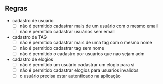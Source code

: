 ## Regras

- cadastro de usuário
    - [ ] não é permitido cadastrar mais de um usuário com o mesmo email
    - [ ] não é permitido cadastrar usuários sem email

- cadastro de TAG
    - [ ] não é permitido cadastrar mais de uma tag com o mesmo nome
    - [ ] não é permitido cadastrar tag sem nome
    - [ ] não é permitido o cadastro por usuários que nao sejam adm

- cadastro de elogios
    - [ ] não é permitido um usuário cadastrar um elogio para si
    - [ ] não é permitido cadastrar elogios para usuarios invalidos
    - [ ] o usuário precisa estar autenticado na aplicação
